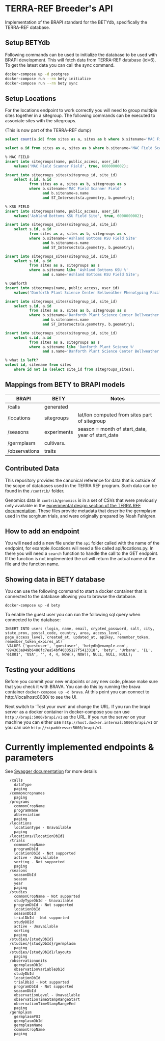 # TERRA-REF Breeder's API

Implementation of the BRAPI standard for the BETYdb, specifically the
TERRA-REF database.

## Setup BETYdb

Following commands can be used to initialize the database to be used 
with BRAPI development. This will fetch data from TERRA-REF database
(id=6). To get the latest data you can call the sync command.

```bash
docker-compose up -d postgres
docker-compose run --rm bety initialize
docker-compose run --rm bety sync
```

## Setup Locations

For the locations endpoint to work correctly you will need to group
multiple sites together in a sitegroup. The following commands can
be executed to associate sites with the sitegroups.

(This is now part of the TERRA-REF dump)

```sql
select count(a.id) from sites as a, sites as b where b.sitename='MAC Field Scanner Field' and ST_Intersects(a.geometry, b.geometry);

select a.id from sites as a, sites as b where b.sitename='MAC Field Scanner Field' and ST_Intersects(a.geometry, b.geometry);

% MAC FIELD
insert into sitegroups(name, public_access, user_id) 
    values('MAC Field Scanner Field', true, 6000000002);

insert into sitegroups_sites(sitegroup_id, site_id)
    select s.id, a.id 
           from sites as a, sites as b, sitegroups as s
           where b.sitename='MAC Field Scanner Field'
                 and b.sitename=s.name 
                 and ST_Intersects(a.geometry, b.geometry);

% KSU FIELD
insert into sitegroups(name, public_access, user_id)
    values('Ashland Bottoms KSU Field Site', true, 6000000002);

insert into sitegroups_sites(sitegroup_id, site_id) 
    select s.id, a.id 
           from sites as a, sites as b, sitegroups as s
           where b.sitename='Ashland Bottoms KSU Field Site' 
                 and b.sitename=s.name 
                 and ST_Intersects(a.geometry, b.geometry);

insert into sitegroups_sites(sitegroup_id, site_id) 
    select s.id, a.id 
           from sites as a, sitegroups as s
           where a.sitename like 'Ashland Bottoms KSU %'
                 and s.name='Ashland Bottoms KSU Field Site';

% Danforth
insert into sitegroups(name, public_access, user_id)
    values('Danforth Plant Science Center Bellweather Phenotyping Facility', true, 6000000002);

insert into sitegroups_sites(sitegroup_id, site_id)
    select s.id, a.id 
           from sites as a, sites as b, sitegroups as s
           where b.sitename='Danforth Plant Science Center Bellweather Phenotyping Facility'
                 and b.sitename=s.name 
                 and ST_Intersects(a.geometry, b.geometry);

insert into sitegroups_sites(sitegroup_id, site_id) 
    select s.id, a.id 
           from sites as a, sitegroups as s
           where a.sitename like 'Danforth Plant Science %'
                 and s.name='Danforth Plant Science Center Bellweather Phenotyping Facility'; 

% what is left?
select id, sitename from sites 
    where id not in (select site_id from sitegroups_sites);
```

## Mappings from BETY to BRAPI models

| BRAPI      | BETY        | Notes |
|------------|-------------|-------|
| /calls     | generated   |       |
| /locations | sitegroups  | lat/lon computed from sites part of sitegroup |
| /seasons   | experiments | season = month of start_date, year of start_date |
| /germplasm  | cultivars.  |       | 
| /observations | traits | |

## Contributed Data

This repository provides the canonical reference for data that is
outside of the scope of databases used in the TERRA REF program. Such
data can be found in the `/contrib/` folder. 

Genomics data in `contrib/genomics` is in a set of CSVs that were
previously only available in the [experimental design section of the
TERRA REF documentation](https://docs.terraref.org/scientific-objectives-and-experimental-design/experimental-design). These files provide metadata that describe the germplasm used in the sorghum trials, and were originally prepared by Noah Fahlgren. 

## How to add an endpoint

You will need add a new file under the `api` folder called with the
name of the endpoint, for example /locations will need a file called
api/locations.py. In there you will need a `search` function to
handle the call to the GET endpoint. If the function is not
implemented the url will return the actual name of the file and the
function name.

## Showing data in BETY database

You can use the following command to start a docker container that is connected to the database
allowing you to browse the database.

```
docker-compose up -d bety
```

To enable the guest user you can run the following sql query when
connected to the database:

```
INSERT INTO users (login, name, email, crypted_password, salt, city, state_prov, postal_code, country, area, access_level, page_access_level, created_at, updated_at, apikey, remember_token, remember_token_expires_at)
 VALUES ('guestuser', 'guestuser', 'betydb@example.com', '994363a949b6486fc7ea54bf40335127f5413318', 'bety', 'Urbana', 'IL', '61801', 'USA', '', 4, 4, NOW(), NOW(), NULL, NULL, NULL);
```

## Testing your additions

Before you commit your new endpoints or any new code, please make sure that you check it with
BRAVA. You can do this by running the brava container `docker-compose up -d brava`. At this point
you can connect to http://localhost:8080/ to see the UI.

Next switch to 'Test your own' and change the URL. If you run the brapi server as a docker
container in docker-compose you can use `http://brapi:5000/brapi/v1` as the URL. If you run
the server on your machine you can either use `http://host.docker.internal:5000/brapi/v1` or
you can use `http://<ipaddress>:5000/brapi/v1`.

# Currently implemented endpoints & parameters

See [Swagger documentation](http://terraref.org/brapi/v1/ui) for more details

```
  /calls	
  	dataType
  	paging
  /commoncropnames
  	paging				
  /programs
  	commonCropName
  	programName	
  	abbreviation
  	paging		
  /locations
  	locationType - Unavailable
  	paging
  ​/locations​/{locationDbId}
  /trials
  	commonCropName	
  	programDbId		
  	locationDbId - Not supported
  	active - Unavailable
  	sorting	- Not supported
  	paging
  /seasons
  	seasonDbId	
  	season	
  	year	
  	paging	
  /studies
  	commonCropName - Not supported
  	studyTypeDbId - Unavailable
  	programDbId	- Not supported
  	locationDbId
  	seasonDbId
  	trialDbId - Not supported
  	studyDBId
  	active - Unavailable
  	sorting
  	paging
  /studies/{studyDbId}			
  /studies/{studyDbId}/germplasm
  	paging				
  /studies/{studyDbId}/layouts
  	paging				
  /observationunits
  	germplasmDbId		
  	observationVariableDbId	
  	studyDbId	
  	locationDbId	
  	trialDbId - Not supported
  	programDbId - Not supported
  	seasonDbId
  	observationLevel - Unavailable
  	observationTimeStampRangeStart
  	observationTimeStampRangeEnd
  	paging
  /germplasm
  	germplasmPUI			
  	germplasmDbId			
  	germplasmName		
  	commonCropName		
  	paging
```
